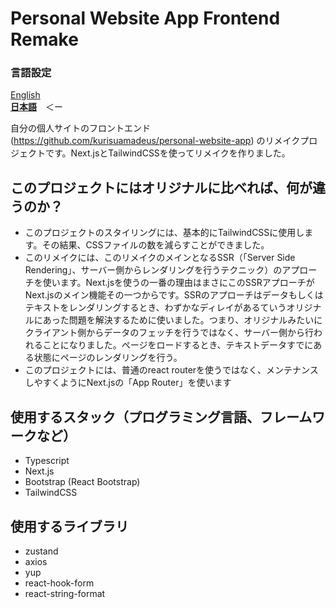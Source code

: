 # Personal Website App Frontend Remake

### 言語設定
[English](README.md)  
[**日本語**](README-JP.md)　＜ー  

自分の個人サイトのフロントエンド (https://github.com/kurisuamadeus/personal-website-app) のリメイクプロジェクトです。Next.jsとTailwindCSSを使ってリメイクを作りました。

## このプロジェクトにはオリジナルに比べれば、何が違うのか？
- このプロジェクトのスタイリングには、基本的にTailwindCSSに使用します。その結果、CSSファイルの数を減らすことができました。
- このリメイクには、このリメイクのメインとなるSSR（「Server Side Rendering」、サーバー側からレンダリングを行うテクニック）のアプローチを使います。Next.jsを使うの一番の理由はまさにこのSSRアプローチがNext.jsのメイン機能その一つからです。SSRのアプローチはデータもしくはテキストをレンダリングするとき、わずかなディレイがあるていうオリジナルにあった問題を解決するために使いました。つまり、オリジナルみたいにクライアント側からデータのフェッチを行うではなく、サーバー側から行われることになりました。ページをロードするとき、テキストデータすでにある状態にページのレンダリングを行う。
- このプロジェクトには、普通のreact routerを使うではなく、メンテナンスしやすくようにNext.jsの「App Router」を使います

## 使用するスタック（プログラミング言語、フレームワークなど）
- Typescript
- Next.js
- Bootstrap (React Bootstrap)
- TailwindCSS

## 使用するライブラリ
- zustand
- axios
- yup
- react-hook-form
- react-string-format
